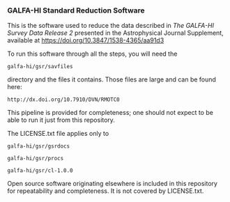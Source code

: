 ### GALFA-HI Standard Reduction Software

This is the software used to reduce the data described in _The GALFA-HI Survey Data Release 2_ presented in the Astrophysical Journal Supplement, available at https://doi.org/10.3847/1538-4365/aa91d3 



To run this software through all the steps, you will need the 

```galfa-hi/gsr/savfiles```

directory and the files it contains. Those files are large and can be found here:

```http://dx.doi.org/10.7910/DVN/RMOTC0```

This pipeline is provided for completeness; one should not expect to be able to run it just from this repository.

The LICENSE.txt file applies only to 

```galfa-hi/gsr/gsrdocs```

```galfa-hi/gsr/procs```

```galfa-hi/gsr/cl-1.0.0```

Open source software originating elsewhere is included in this repository for repeatability and completeness. It is not covered by  LICENSE.txt. 
